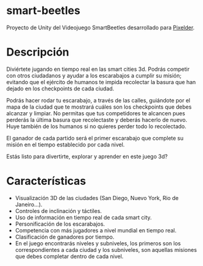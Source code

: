 # smart-beetles
Proyecto de Unity del Videojuego SmartBeetles desarrollado para [Pixelder](http://pixelder.com/).

# Descripción 
Diviértete jugando en tiempo real en las smart cities 3d. Podrás competir con otros ciudadanos y ayudar a los escarabajos a cumplir su misión;  evitando que el ejército de humanos te impida recolectar la basura que han dejado en los checkpoints de cada ciudad.

Podrás hacer rodar tu escarabajo, a través de las calles, guiándote por el mapa de la ciudad que te mostrará cuáles son los checkpoints que debes alcanzar y limpiar. No permitas que tus competidores te alcancen pues perderás la última basura que recolectaste y deberás hacerlo de nuevo. Huye también de los humanos si no quieres perder todo lo recolectado. 

El ganador de cada partido será el primer escarabajo que complete su misión en el tiempo establecido por cada nivel. 

Estás listo para divertirte, explorar y aprender en este juego 3d?

# Características

* Visualización 3D de las ciudades (San Diego, Nuevo York, Rio de Janeiro…).
* Controles de inclinación y táctiles.
* Uso de información en tiempo real de cada smart city.
* Personificación de los escarabajos. 
* Competencia con más jugadores a nivel mundial en tiempo real. 
* Clasificación de ganadores por tiempo. 
* En el juego encontrarás niveles y subniveles, los primeros son los correspondientes a cada ciudad y los subniveles, son aquellas misiones que debes completar dentro de cada nivel. 




